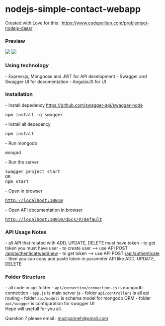 # nodejs-simple-contact-webapp

Created with Love for this : <a href="https://www.codepolitan.com/problemset-nodejs-dasar">https://www.codepolitan.com/problemset-nodejs-dasar</a> 

<h3>Preview</h3>
<img src="http://i1176.photobucket.com/albums/x322/mazipanneh/swagger-contact-webapp_zpsoqfeqtcn.png" />
<img src="http://i1176.photobucket.com/albums/x322/mazipanneh/contact-webapp_zpshqrvtbgc.png" />

<h3>Using technology</h3>
- Expressjs, Mongoose and JWT for API development
- Swagger and Swagger UI for documentation
- AngularJS for UI

<h3>Installation</h3>
- Install depedency <a href="https://github.com/swagger-api/swagger-node">https://github.com/swagger-api/swagger-node</a>
<pre>
npm install -g swagger
</pre>
- Install all depedency
<pre>
npm install
</pre>
- Run mongodb
<pre>
mongod
</pre>
- Run the server
<pre>
swagger project start
OR
npm start
</pre>
- Open in browser
<pre>
<a href="http://localhost:10010">http://localhost:10010</a>
</pre>
- Open API documentation in browser
<pre>
<a href="http://localhost:10010/docs/#/default">http://localhost:10010/docs/#/default</a>
</pre>

<h3>API Usage Notes</h3>
- all API that related with ADD, UPDATE, DELETE must have token
- to get token you must have user
- to create user --> use API POST <a href="http://localhost:10010/docs/#!/default/post_api_authenticate_addnew">/api/authenticate/addnew</a>
- to get token --> use API POST <a href="http://localhost:10010/docs/#!/default/post_api_authenticate">/api/authenticate</a>
- then you can copy and paste token in parameter API like ADD, UPDATE, DELETE


<h3>Folder Structure</h3>
- all code in <code>api</code> folder
- <code>api/connection/connection.js</code> is mongodb connection
- <code>app.js</code> is main server js
- folder <code>api/controllers</code> is all api routing
- folder <code>api/models</code> is schema model for mongodb ORM
- folder <code>api/swagger</code> is configuration for swagger UI

</br>
Hope will usefull for you all.</br>

Question ? please email : mazipanneh@gmail.com

